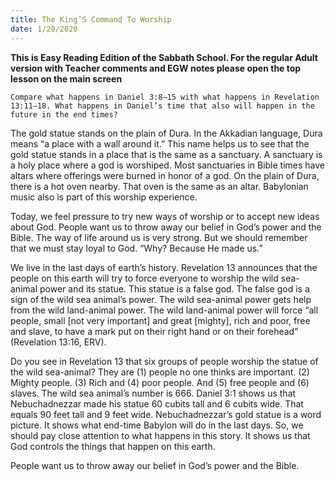 ```yaml
---
title: The King’S Command To Worship
date: 1/20/2020
---
```


 **This is Easy Reading Edition of the Sabbath School. For the regular Adult version with Teacher comments and EGW notes please open the top lesson on the main screen** 

`Compare what happens in Daniel 3:8–15 with what happens in Revelation 13:11–18. What happens in Daniel’s time that also will happen in the future in the end times?`

The gold statue stands on the plain of Dura. In the Akkadian language, Dura means “a place with a wall around it.” This name helps us to see that the gold statue stands in a place that is the same as a sanctuary. A sanctuary is a holy place where a god is worshiped. Most sanctuaries in Bible times have altars where offerings were burned in honor of a god. On the plain of Dura, there is a hot oven nearby. That oven is the same as an altar. Babylonian music also is part of this worship experience.

Today, we feel pressure to try new ways of worship or to accept new ideas about God. People want us to throw away our belief in God’s power and the Bible. The way of life around us is very strong. But we should remember that we must stay loyal to God. “Why? Because He made us.”

We live in the last days of earth’s history. Revelation 13 announces that the people on this earth will try to force everyone to worship the wild sea-animal power and its statue. This statue is a false god. The false god is a sign of the wild sea animal’s power. The wild sea-animal power gets help from the wild land-animal power. The wild land-animal power will force “all people, small [not very important] and great [mighty], rich and poor, free and slave, to have a mark put on their right hand or on their forehead” (Revelation 13:16, ERV).

Do you see in Revelation 13 that six groups of people worship the statue of the wild sea-animal? They are (1) people no one thinks are important. (2) Mighty people. (3) Rich and (4) poor people. And (5) free people and (6) slaves. The wild sea animal’s number is 666. Daniel 3:1 shows us that Nebuchadnezzar made his statue 60 cubits tall and 6 cubits wide. That equals 90 feet tall and 9 feet wide. Nebuchadnezzar’s gold statue is a word picture. It shows what end-time Babylon will do in the last days. So, we should pay close attention to what happens in this story. It shows us that God controls the things that happen on this earth.

People want us to throw away our belief in God’s power and the Bible.
